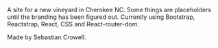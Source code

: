 A site for a new vineyard in Cherokee NC. Some things are placeholders until the branding has been figured out. Currently using Bootstrap, Reactstrap, React, CSS and React-router-dom.

Made by Sebastian Crowell.